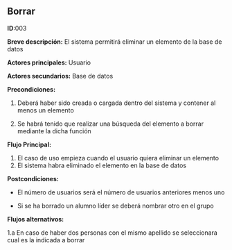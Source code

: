 ## Borrar
**ID**:003

**Breve descripción:** El sistema permitirá eliminar un elemento de la base de datos

**Actores principales:** Usuario

**Actores secundarios:** Base de datos

**Precondiciones:**

1. Deberá haber sido creada o cargada dentro del sistema y contener al menos un elemento

2. Se habrá tenido que realizar una búsqueda del elemento a borrar mediante la dicha función

**Flujo Principal:**

1. El caso de uso empieza cuando el usuario quiera eliminar un elemento
2. El sistema habra eliminado el elemento en la base de datos

**Postcondiciones:**

* El número de usuarios será el número de usuarios anteriores menos uno

* Si se ha borrado un alumno líder se deberá nombrar otro en el grupo

**Flujos alternativos:**

1.a En caso de haber dos personas con el mismo apellido se seleccionara cual es la indicada a borrar
